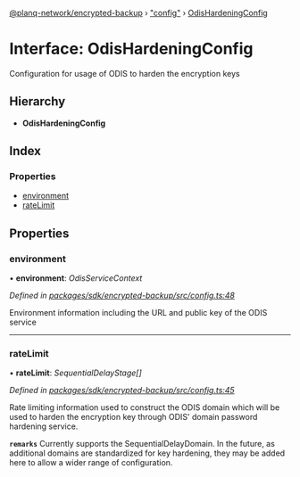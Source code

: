 [@planq-network/encrypted-backup](../README.md) › ["config"](../modules/_config_.md) › [OdisHardeningConfig](_config_.odishardeningconfig.md)

# Interface: OdisHardeningConfig

Configuration for usage of ODIS to harden the encryption keys

## Hierarchy

* **OdisHardeningConfig**

## Index

### Properties

* [environment](_config_.odishardeningconfig.md#environment)
* [rateLimit](_config_.odishardeningconfig.md#ratelimit)

## Properties

###  environment

• **environment**: *OdisServiceContext*

*Defined in [packages/sdk/encrypted-backup/src/config.ts:48](https://github.com/planq-network/planq-sdk/blob/master/packages/sdk/encrypted-backup/src/config.ts#L48)*

Environment information including the URL and public key of the ODIS service

___

###  rateLimit

• **rateLimit**: *SequentialDelayStage[]*

*Defined in [packages/sdk/encrypted-backup/src/config.ts:45](https://github.com/planq-network/planq-sdk/blob/master/packages/sdk/encrypted-backup/src/config.ts#L45)*

Rate limiting information used to construct the ODIS domain which will be used to harden the
encryption key through ODIS' domain password hardening service.

**`remarks`** Currently supports the SequentialDelayDomain. In the future, as additional domains are
standardized for key hardening, they may be added here to allow a wider range of configuration.
